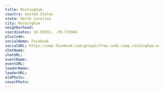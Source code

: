 ```yaml
---
title: Rockingham
country: United States
state: North Carolina
city: Rockingham
neighborhood: 
coordinates: 34.93932, -79.773946
plusCode:
socialName: Facebook
socialURL: https://www.facebook.com/groups/free.code.camp.rockingham.nc
chatName:
chatURL:
eventName:
eventURL:
leaderName:
leaderURL:
oldPhoto: 
coverPhoto:
---
```

